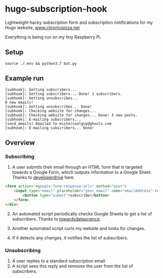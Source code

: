 # hugo-subscription-hook

Lightweight hacky subscription form and subscription notifications for my Hugo website, www.chronicpizza.net

Everything is being run on my tiny Raspberry Pi.

## Setup
`source ./.env && python3.7 bot.py`


## Example run

```
[subhook]: Getting subscribers...
[subhook]: Getting subscribers... Done! 1 subscribers.
[subhook]: Getting unsubscribes...
0 new emails!
[subhook]: Getting unsubscribes... Done!
[subhook]: Checking website for changes...
[subhook]: Checking website for changes... Done! 3 new posts.
[subhook]: E-mailing subscribers...
[send_emails] Emailed to mistercoolguy@ghouls.com
[subhook]: E-mailing subscribers... Done!
```

## Overview

### Subscribing
1. A user submits their email through an HTML form that is targeted towards a Google Form, which outputs information to a Google Sheet. Thanks to [developerdrive](https://www.developerdrive.com/add-google-forms-static-site/) here.
```html
<form action="<google-form-response-url>" method="post">
    <input type="email" placeholder="your email" name="emailAddress" required>
        <button type="submit">subscribe</button>
    </form>
</div>
```

2. An automated script periodically checks Google Sheets to get a list of subscribers. Thanks to [towardsdatascience](https://towardsdatascience.com/accessing-google-spreadsheet-data-using-python-90a5bc214fd2).

4. Another automated script curls my website and looks for changes.

5. If it detects any changes, it notifies the list of subscribers.

### Unsubscribing
1. A user replies to a standard subscription email
2. A script sees this reply and removes the user from the list of subscribers.
